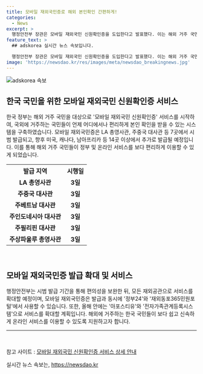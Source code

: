 ```yaml
---
title: 모바일 재외국민증로 해외 본인확인 간편하게!
categories:
  - News
excerpt: >
  행정안전부 장관은 모바일 재외국민 신원확인증을 도입한다고 발표했다. 이는 해외 거주 국민이 휴대전화로 본인 확인을 받을 수 있는 시스템으로, LA 총영사관, 주중국 대사관 등에서 시범 발급 중이며, 향후 다양한 서비스로 확대될 예정이다. 이에 대한 기념식이 열리고, 해외 거주 국민의 의견을 청취하는 간담회도 열렸다. 모바일 재외국민증은 편의성을 높이기 위해 다양한 온라인 서비스에 활용될 예정이다.
feature_text: >
  ## adskorea 실시간 뉴스 속보입니다.

  행정안전부 장관은 모바일 재외국민 신원확인증을 도입한다고 발표했다. 이는 해외 거주 국민이 휴대전화로 본인 확인을 받을 수 있는 시스템으로, LA 총영사관, 주중국 대사관 등에서 시범 발급 중이며, 향후 다양한 서비스로 확대될 예정이다. 이에 대한 기념식이 열리고, 해외 거주 국민의 의견을 청취하는 간담회도 열렸다. 모바일 재외국민증은 편의성을 높이기 위해 다양한 온라인 서비스에 활용될 예정이다.
image: 'https://newsdao.kr/res/images/meta/newsdao_breakingnews.jpg'
---
```


<p><img src="https://newsdao.kr/res/images/meta/newsdao_breakingnews.jpg" alt="adskorea 속보" /></p>

<h2 data-ke-size="size26">한국 국민을 위한 모바일 재외국민 신원확인증 서비스</h2>

<p data-ke-size="size16">한국 정부는 해외 거주 국민을 대상으로 '모바일 재외국민 신원확인증' 서비스를 시작하여, 국외에 거주하는 국민들이 언제 어디에서나 편리하게 본인 확인을 받을 수 있는 시스템을 구축하였습니다. 모바일 재외국민증은 LA 총영사관, 주중국 대사관 등 7곳에서 시범 발급되고, 향후 미국, 캐나다, 남아프리카 등 14곳 이상에서 추가로 발급될 예정입니다. 이를 통해 해외 거주 국민들이 정부 및 온라인 서비스를 보다 편리하게 이용할 수 있게 되었습니다. </p>

<table>
  <tr>
    <th>발급 지역</th>
    <th>시행일</th>
  </tr>
  <tr>
    <td style="text-align: center; height: 17px;"><b>LA 총영사관</b></td>
    <td style="text-align: center; height: 17px;"><b>3일</b></td>
  </tr>
  <tr>
    <td style="text-align: center; height: 17px;"><b>주중국 대사관</b></td>
    <td style="text-align: center; height: 17px;"><b>3일</b></td>
  </tr>
  <tr>
    <td style="text-align: center; height: 17px;"><b>주베트남 대사관</b></td>
    <td style="text-align: center; height: 17px;"><b>3일</b></td>
  </tr>
  <tr>
    <td style="text-align: center; height: 17px;"><b>주인도네시아 대사관</b></td>
    <td style="text-align: center; height: 17px;"><b>3일</b></td>
  </tr>
  <tr>
    <td style="text-align: center; height: 17px;"><b>주필리핀 대사관</b></td>
    <td style="text-align: center; height: 17px;"><b>3일</b></td>
  </tr>
  <tr>
    <td style="text-align: center; height: 17px;"><b>주상파울루 총영사관</b></td>
    <td style="text-align: center; height: 17px;"><b>3일</b></td>
  </tr>
</table>

<p data-ke-size="size16">&nbsp;</p>

<h2 data-ke-size="size26">모바일 재외국민증 발급 확대 및 서비스</h2>

<p data-ke-size="size16">행정안전부는 시범 발급 기간을 통해 편의성을 보완한 뒤, 모든 재외공관으로 서비스를 확대할 예정이며, 모바일 재외국민증은 발급과 동시에 '정부24'와 '재외동포365민원포털'에서 사용할 수 있습니다. 또한, 올해 안에는 '아포스티유'와 '전자가족관계등록시스템'으로 서비스를 확대할 계획입니다. 해외에 거주하는 한국 국민들이 보다 쉽고 신속하게 온라인 서비스를 이용할 수 있도록 지원하고자 합니다.</p>

<hr>

<p data-ke-size="size16">&nbsp;</p>

<p>참고 사이트 : <a href="https://url.kr/b71afn">모바일 재외국민 신원확인증 서비스 상세 안내</a></p>
실시간 뉴스 속보는, <a href="https://newsdao.kr" rel="dofollow">https://newsdao.kr</a>


